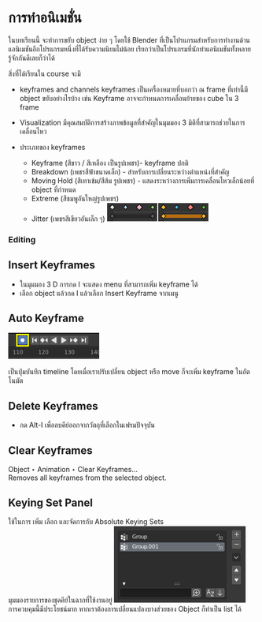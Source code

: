 # การทำอนิเมชั่น

  ในบทเรียนนี้ จะทำการขยับ object ง่าย ๆ โดยใช้ Blender ที่เป็นโปรแกรมสำหรับการทำงานด้านแอนิเมชันอีกโปรแกรมหนึ่งที่ได้รับความนิยมไม่น้อย เรียกว่าเป็นโปรแกรมที่นักทำแอนิเมชันทั้งหลายรู้จักกันดีเลยก็ว่าได้

สิ่งที่ได้เรียนใน course จะมี

* keyframes and channels
  keyframes เป็นเครื่องหมายที่บอกว่า ณ frame ที่เท่านี้มี object ขยับอย่างไรบ้าง
  เช่น Keyframe อาจจะกำหนดการเคลื่อนย้ายของ cube ใน 3 frame
  
* Visualization มีคุณสมบัติการสร้างภาพข้อมูลที่สำคัญในมุมมอง 3 มิติที่สามารถช่วยในการเคลื่อนไหว

* ประเภทของ keyframes 
  * Keyframe (สีขาว / สีเหลือง เป็นรูปเพชร)- keyframe ปกติ
  * Breakdown (เพชรสีฟ้าขนาดเล็ก) - สำหรับการเปลี่ยนระหว่างตำแหน่งที่สำคัญ
  * Moving Hold (สีเทาเข้ม/สีส้ม รูปเพชร) - แสดงระหว่างการเพิ่มการเคลื่อนไหวเล็กน้อยที่ object ที่กำหนด
  * Extreme (สีชมพูอันใหญ่รูปเพชร)
  * Jitter (เพชรสีเขียวอันเล็ก ๆ)
  ![Image](images/01.png)
  
 ### Editing
 ## Insert Keyframes
  * ในมุมมอง 3 D การกด I จะแสดง menu ที่สามารถเพิ่ม keyframe ได้
  * เลือก object แล้วกด I แล้วเลือก Insert Keyframe จากเมนู
## Auto Keyframe
![Image](images/02.png)

  เป็นปุ่มบันทึก timeline โดยเมื่อเราปรับเปลี่ยน object หรือ move ก็จะเพิ่ม keyframe ในอัตโนมัต
## Delete Keyframes
  * กด Alt-I เพื่อลบคีย์ออกจากวัตถุที่เลือกในเฟรมปัจจุบัน
## Clear Keyframes
  Object ‣ Animation ‣ Clear Keyframes…\
  Removes all keyframes from the selected object.
## Keying Set Panel
  ใช้ในการ เพิ่ม เลือก และจัดการกับ Absolute Keying Sets\
  มุมมองรายการของชุดคีย์ในฉากที่ใช้งานอยู่
  ![Image](images/03.png)
  การควบคุมนี้มีประโยชน์มาก หากเราต้องการเปลี่ยนแปลงบางส่วยของ Object ก็ทำเป็น list ได้
  
